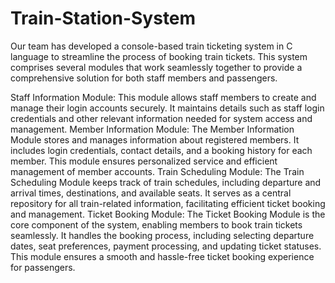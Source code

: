 # Train-Station-System

Our team has developed a console-based train ticketing system in C language to streamline the process of booking train tickets. This system comprises several modules that work seamlessly together to provide a comprehensive solution for both staff members and passengers. 


Staff Information Module: This module allows staff members to create and manage their login accounts securely. It maintains details such as staff login credentials and other relevant information needed for system access and management.
Member Information Module: The Member Information Module stores and manages information about registered members. It includes login credentials, contact details, and a booking history for each member. This module ensures personalized service and efficient management of member accounts. 
Train Scheduling Module: The Train Scheduling Module keeps track of train schedules, including departure and arrival times, destinations, and available seats. It serves as a central repository for all train-related information, facilitating efficient ticket booking and management. 
Ticket Booking Module: The Ticket Booking Module is the core component of the system, enabling members to book train tickets seamlessly. It handles the booking process, including selecting departure dates, seat preferences, payment processing, and updating ticket statuses. This module ensures a smooth and hassle-free ticket booking experience for passengers.

